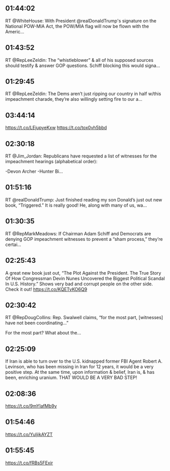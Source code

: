 ## 01:44:02
RT @WhiteHouse: With President @realDonaldTrump's signature on the National POW-MIA Act, the POW/MIA flag will now be flown with the Americ…
## 01:43:52
RT @RepLeeZeldin: The “whistleblower” &amp; all of his supposed sources should testify &amp; answer GOP questions. Schiff blocking this would signa…
## 01:29:45
RT @RepLeeZeldin: The Dems aren’t just ripping our country in half w/this impeachment charade, they’re also willingly setting fire to our a…
## 03:44:14
https://t.co/LEjupyeKxw https://t.co/tox0vh5bbd
## 02:30:18
RT @Jim_Jordan: Republicans have requested a list of witnesses for the impeachment hearings (alphabetical order):

-Devon Archer
-Hunter Bi…
## 01:51:16
RT @realDonaldTrump: Just finished reading my son Donald’s just out new book, “Triggered.” It is really good! He, along with many of us, wa…
## 01:30:35
RT @RepMarkMeadows: If Chairman Adam Schiff and Democrats are denying GOP impeachment witnesses to prevent a “sham process,” they’re certai…
## 02:25:43
A great new book just out, “The Plot Against the President. The True Story Of How Congressman Devin Nunes Uncovered the Biggest Political Scandal In U.S. History.” Shows very bad and corrupt people on the other side. Check it out! https://t.co/KQETvKO6Q9
## 02:30:42
RT @RepDougCollins: Rep. Swalwell claims, “for the most part, [witnesses] have not been coordinating...”

For the most part? What about the…
## 02:25:09
If Iran is able to turn over to the U.S. kidnapped former FBI Agent Robert A. Levinson, who has been missing in Iran for 12 years, it would be a very positive step. At the same time, upon information &amp; belief, Iran is, &amp; has been, enriching uranium. THAT WOULD BE A VERY BAD STEP!
## 02:08:36
https://t.co/9mYIafMb9y
## 01:54:46
https://t.co/YuljikAYZT
## 01:55:45
https://t.co/fRBs5FExir
